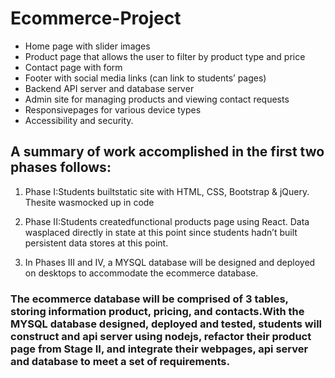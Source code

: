 # Ecommerce-Project

- Home page with slider images 
- Product page that allows the user to filter by product type and price
- Contact page with form 
- Footer with social media links (can link to students’ pages)
- Backend API server and database server
- Admin site for managing products and viewing contact requests
- Responsivepages for various device types
- Accessibility and security.
## A summary of work accomplished in the first two phases follows:

1. Phase I:Students builtstatic site with HTML, CSS, Bootstrap & jQuery. Thesite wasmocked up in code 

2. Phase II:Students createdfunctional products page using React. Data wasplaced directly in state at this point since students hadn’t built persistent data stores at this point.

3. In Phases III and IV, a MYSQL database will be designed and deployed on desktops to accommodate the ecommerce database. 

### The ecommerce database will be comprised of 3 tables, storing information product, pricing, and contacts.With the MYSQL database designed, deployed and tested, students will construct and api server using nodejs, refactor their product page from Stage II, and integrate their webpages, api server and database to meet a set of requirements.
